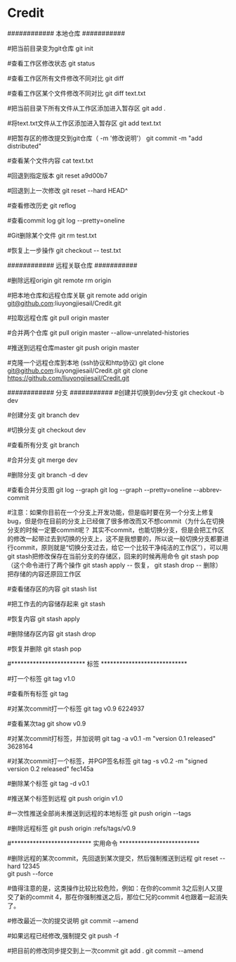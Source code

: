 # Credit


############   本地仓库  ###########

#把当前目录变为git仓库
git init

#查看工作区修改状态
git status

#查看工作区所有文件修改不同对比
git diff

#查看工作区某个文件修改不同对比
git diff text.txt

#把当前目录下所有文件从工作区添加进入暂存区
git add .

#将text.txt文件从工作区添加进入暂存区
git add text.txt

#把暂存区的修改提交到git仓库（ -m '修改说明'）
git commit -m "add distributed"

#查看某个文件内容
cat text.txt

#回退到指定版本
git reset a9d00b7

#回退到上一次修改
git reset --hard HEAD^

#查看修改历史
git reflog

#查看commit log
git log --pretty=oneline

#Git删除某个文件
git rm test.txt

#恢复上一步操作
git checkout -- test.txt


############   远程关联仓库  ###########

#删除远程origin
git remote rm origin

#把本地仓库和远程仓库关联
git remote add origin git@github.com:liuyongjiesail/Credit.git

#拉取远程仓库
git pull origin master

#合并两个仓库
git pull origin master --allow-unrelated-histories

#推送到远程仓库master
git push origin master

#克隆一个远程仓库到本地 (ssh协议和http协议)
git clone git@github.com:liuyongjiesail/Credit.git
git clone https://github.com/liuyongjiesail/Credit.git


############   分支  ###########
#创建并切换到dev分支
git checkout -b dev

#创建分支
git branch dev

#切换分支
git checkout dev

#查看所有分支
git branch

#合并分支
git merge dev

#删除分支
git branch -d dev

#查看合并分支图
git log --graph
git log --graph --pretty=oneline --abbrev-commit

#注意：如果你目前在一个分支上开发功能，但是临时要在另一个分支上修复bug，但是你在目前的分支上已经做了很多修改而又不想commit（为什么在切换分支的时候一定要commit呢？ 其实不commit，也能切换分支，但是会把工作区的修改一起带过去到切换的分支上，这不是我想要的，所以说一般切换分支都要进行commit，原则就是“切换分支过去，给它一个比较干净纯洁的工作区”），可以用git stash把修改保存在当前分支的存储区，回来的时候再用命令 git stash pop（这个命令进行了两个操作 git stash apply -- 恢复， git stash drop -- 删除） 把存储的内容还原回工作区

#查看储存区的内容
git stash list

#把工作去的内容储存起来
git stash

#恢复内容
git stash apply

#删除储存区内容
git stash drop

#恢复并删除
git stash pop


#************************  标签 ****************************

#打一个标签
git tag v1.0

#查看所有标签
git tag

#对某次commit打一个标签
git tag v0.9 6224937

#查看某次tag
git show v0.9

#对某次commit打标签，并加说明
git tag -a v0.1 -m "version 0.1 released" 3628164

#对某次commit打一个标签，并PGP签名标签
git tag -s v0.2 -m "signed version 0.2 released" fec145a

#删除某个标签
git tag -d v0.1

#推送某个标签到远程
git push origin v1.0

#一次性推送全部尚未推送到远程的本地标签
git push origin --tags

#删除远程标签
git push origin :refs/tags/v0.9


#**************************  实用命令  **************************

#删除远程的某次commit，先回退到某次提交，然后强制推送到远程
git reset --hard 12345    
git push --force

#值得注意的是，这类操作比较比较危险，例如：在你的commit 3之后别人又提交了新的commit 4，那在你强制推送之后，那位仁兄的commit 4也跟着一起消失了。

#修改最近一次的提交说明
git commit --amend

#如果远程已经修改,强制提交
git push -f

#把目前的修改同步提交到上一次commit
git add .
git commit --amend







